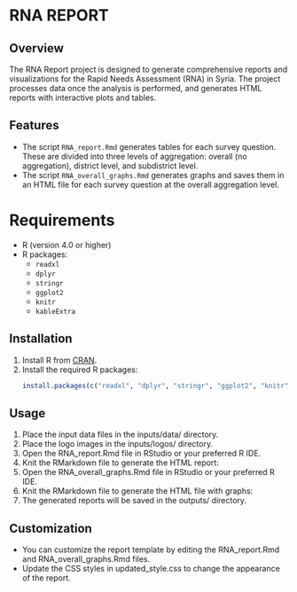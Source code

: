 # RNA REPORT

## Overview
The RNA Report project is designed to generate comprehensive reports and visualizations for the Rapid Needs Assessment (RNA) in Syria. The project processes data once the analysis is performed, and generates HTML reports with interactive plots and tables.

## Features
- The script `RNA_report.Rmd` generates tables for each survey question. These are divided into three levels of aggregation: overall (no aggregation), district level, and subdistrict level.
- The script `RNA_overall_graphs.Rmd` generates graphs and saves them in an HTML file for each survey question at the overall aggregation level.

# Requirements
- R (version 4.0 or higher)
- R packages:
  - `readxl`
  - `dplyr`
  - `stringr`
  - `ggplot2`
  - `knitr`
  - `kableExtra`

## Installation
1. Install R from [CRAN](https://cran.r-project.org/).
2. Install the required R packages:
   ```r
   install.packages(c("readxl", "dplyr", "stringr", "ggplot2", "knitr", "kableExtra"))
   ```

## Usage

1. Place the input data files in the inputs/data/ directory.
2. Place the logo images in the inputs/logos/ directory.
3. Open the RNA_report.Rmd file in RStudio or your preferred R IDE.
4. Knit the RMarkdown file to generate the HTML report:
5. Open the RNA_overall_graphs.Rmd file in RStudio or your preferred R IDE.
6. Knit the RMarkdown file to generate the HTML file with graphs:
7. The generated reports will be saved in the outputs/ directory.

## Customization
- You can customize the report template by editing the RNA_report.Rmd and RNA_overall_graphs.Rmd files.
- Update the CSS styles in updated_style.css to change the appearance of the report.